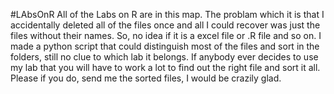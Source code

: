 #LAbsOnR
All of the Labs on R are in this map. The problam which it is that I accidentally deleted all of the files once and all I could recover was just the files without their names. So, no idea if it is a excel file or .R file and so on. I made a python script that could distinguish most of the files and sort in the folders, still no clue to which lab it belongs. If anybody ever decides to use my lab that you will have to work a lot to find out the right file and sort it all. Please if you do, send me the sorted files, I would be crazily glad.